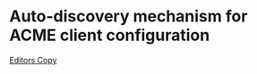 # Auto-discovery mechanism for ACME client configuration

[Editors Copy](https://vanbroup.github.io/acme-auto-discovery/draft-vanbrouwershaven-acme-auto-discovery.html)
